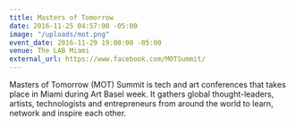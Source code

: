 ```yaml
---
title: Masters of Tomorrow
date: 2016-11-25 04:57:00 -05:00
image: "/uploads/mot.png"
event_date: 2016-11-29 19:00:00 -05:00
venue: The LAB Miami
external_url: https://www.facebook.com/MOTSummit/
---
```


Masters of Tomorrow (MOT) Summit is tech and art conferences that takes place in Miami during Art Basel week. It gathers global thought-leaders, artists, technologists and entrepreneurs from around the world to learn, network and inspire each other.